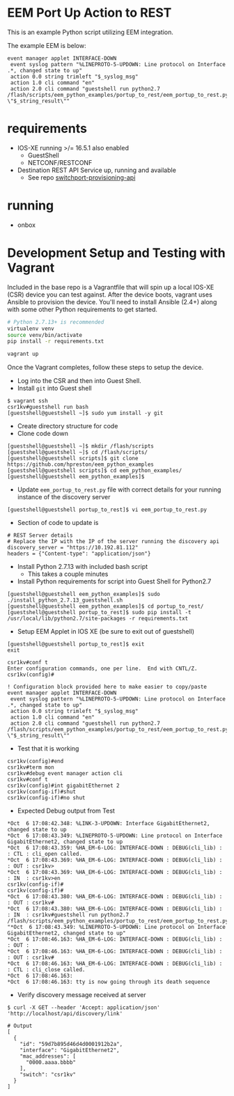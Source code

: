 # EEM Port Up Action to REST

This is an example Python script utilizing EEM integration.

The example EEM is below:

```
event manager applet INTERFACE-DOWN
 event syslog pattern "%LINEPROTO-5-UPDOWN: Line protocol on Interface .*, changed state to up"
 action 0.0 string trimleft "$_syslog_msg"
 action 1.0 cli command "en"
 action 2.0 cli command "guestshell run python2.7 /flash/scripts/eem_python_examples/portup_to_rest/eem_portup_to_rest.py \"$_string_result\""
```
# requirements

* IOS-XE running >/= 16.5.1 also enabled  
  * GuestShell
  * NETCONF/RESTCONF
* Destination REST API Service up, running and available
  * See repo [switchport-provisioning-api](https://github.com/kecorbin/switchport-provisioning-api)


# running
* onbox

# Development Setup and Testing with Vagrant

Included in the base repo is a Vagrantfile that will spin up a local IOS-XE (CSR) device you can test against.  After the device boots, vagrant uses Ansible to provision the device.  You'll need to install Ansible (2.4+) along with some other Python requirements to get started.  

```bash
# Python 2.7.13+ is recommended
virtualenv venv
source venv/bin/activate
pip install -r requirements.txt

vagrant up
```

Once the Vagrant completes, follow these steps to setup the device.  

* Log into the CSR and then into Guest Shell.
* Install `git` into Guest shell

```
$ vagrant ssh
csr1kv#guestshell run bash
[guestshell@guestshell ~]$ sudo yum install -y git
```

* Create directory structure for code
* Clone code down

```
[guestshell@guestshell ~]$ mkdir /flash/scripts
[guestshell@guestshell ~]$ cd /flash/scripts/
[guestshell@guestshell scripts]$ git clone https://github.com/hpreston/eem_python_examples
[guestshell@guestshell scripts]$ cd eem_python_examples/
[guestshell@guestshell eem_python_examples]$
```

* Update `eem_portup_to_rest.py` file with correct details for your running instance of the discovery server

```
[guestshell@guestshell portup_to_rest]$ vi eem_portup_to_rest.py
```

* Section of code to update is

```
# REST Server details
# Replace the IP with the IP of the server running the discovery api
discovery_server = "https://10.192.81.112"
headers = {"Content-type": "application/json"}
```

* Install Python 2.7.13 with included bash script
  * This takes a couple minutes
* Install Python requirements for script into Guest Shell for Python2.7

```
[guestshell@guestshell eem_python_examples]$ sudo ./install_python_2.7.13_guestshell.sh
[guestshell@guestshell eem_python_examples]$ cd portup_to_rest/
[guestshell@guestshell portup_to_rest]$ sudo pip install -t /usr/local/lib/python2.7/site-packages -r requirements.txt
```

* Setup EEM Applet in IOS XE (be sure to exit out of guestshell)

```
[guestshell@guestshell portup_to_rest]$ exit
exit

csr1kv#conf t
Enter configuration commands, one per line.  End with CNTL/Z.
csr1kv(config)#

! Configuration block provided here to make easier to copy/paste
event manager applet INTERFACE-DOWN
 event syslog pattern "%LINEPROTO-5-UPDOWN: Line protocol on Interface .*, changed state to up"
 action 0.0 string trimleft "$_syslog_msg"
 action 1.0 cli command "en"
 action 2.0 cli command "guestshell run python2.7 /flash/scripts/eem_python_examples/portup_to_rest/eem_portup_to_rest.py \"$_string_result\""
```

* Test that it is working

```
csr1kv(config)#end
csr1kv#term mon
csr1kv#debug event manager action cli
csr1kv#conf t
csr1kv(config)#int gigabitEthernet 2
csr1kv(config-if)#shut
csr1kv(config-if)#no shut
```

* Expected Debug output from Test

```
*Oct  6 17:08:42.348: %LINK-3-UPDOWN: Interface GigabitEthernet2, changed state to up
*Oct  6 17:08:43.349: %LINEPROTO-5-UPDOWN: Line protocol on Interface GigabitEthernet2, changed state to up
*Oct  6 17:08:43.359: %HA_EM-6-LOG: INTERFACE-DOWN : DEBUG(cli_lib) : : CTL : cli_open called.
*Oct  6 17:08:43.369: %HA_EM-6-LOG: INTERFACE-DOWN : DEBUG(cli_lib) : : OUT : csr1kv>
*Oct  6 17:08:43.369: %HA_EM-6-LOG: INTERFACE-DOWN : DEBUG(cli_lib) : : IN  : csr1kv>en
csr1kv(config-if)#
csr1kv(config-if)#
*Oct  6 17:08:43.380: %HA_EM-6-LOG: INTERFACE-DOWN : DEBUG(cli_lib) : : OUT : csr1kv#
*Oct  6 17:08:43.380: %HA_EM-6-LOG: INTERFACE-DOWN : DEBUG(cli_lib) : : IN  : csr1kv#guestshell run python2.7 /flash/scripts/eem_python_examples/portup_to_rest/eem_portup_to_rest.py "*Oct  6 17:08:43.349: %LINEPROTO-5-UPDOWN: Line protocol on Interface GigabitEthernet2, changed state to up"
*Oct  6 17:08:46.163: %HA_EM-6-LOG: INTERFACE-DOWN : DEBUG(cli_lib) : : OUT :
*Oct  6 17:08:46.163: %HA_EM-6-LOG: INTERFACE-DOWN : DEBUG(cli_lib) : : OUT : csr1kv#
*Oct  6 17:08:46.163: %HA_EM-6-LOG: INTERFACE-DOWN : DEBUG(cli_lib) : : CTL : cli_close called.
*Oct  6 17:08:46.163:
*Oct  6 17:08:46.163: tty is now going through its death sequence
```

* Verify discovery message received at server

```
$ curl -X GET --header 'Accept: application/json' 'http://localhost/api/discovery/link'

# Output
[
  {
    "id": "59d7b895d46d4d0001912b2a",
    "interface": "GigabitEthernet2",
    "mac_addresses": [
      "0000.aaaa.bbbb"
    ],
    "switch": "csr1kv"
  }
]
```
